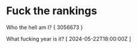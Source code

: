 # Fuck the rankings

Who the hell am I?
{ 3056673 }

What fucking year is it?
[ 2024-05-22T18:00:00Z ]
